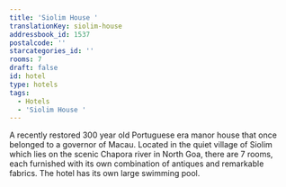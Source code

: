 ```yaml
---
title: 'Siolim House '
translationKey: siolim-house
addressbook_id: 1537
postalcode: ''
starcategories_id: ''
rooms: 7
draft: false
id: hotel
type: hotels
tags:
  - Hotels
  - 'Siolim House '
---
```

A recently restored 300 year old Portuguese era manor house that once belonged to a governor of Macau. Located in the quiet village of Siolim which lies on the scenic Chapora river in North Goa, there are 7 rooms, each furnished with its own combination of antiques and remarkable fabrics. The hotel has its own large swimming pool.